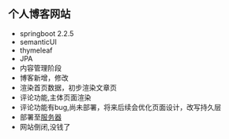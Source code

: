 ## 个人博客网站
- springboot 2.2.5
- semanticUI
- thymeleaf
- JPA
- 内容管理阶段
- 博客新增，修改
- 渲染首页数据，初步渲染文章页
- 评论功能,主体页面渲染
- 评论功能有bug,尚未部署，将来后续会优化页面设计，改写持久层
- 部署至[服务器](http://moshuowen.cn/)
- 网站倒闭,没钱了
